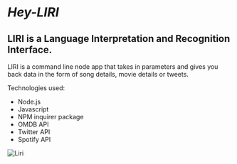 # *Hey-LIRI*
 
## LIRI is a Language Interpretation and Recognition Interface. 

LIRI is a command line node app that takes in parameters and gives you back data in the form of song details, movie details or tweets.

Technologies used:

* Node.js
* Javascript
* NPM inquirer package
* OMDB API
* Twitter API
* Spotify API

![Liri](https://i.imgur.com/VugdYBN.gif)

